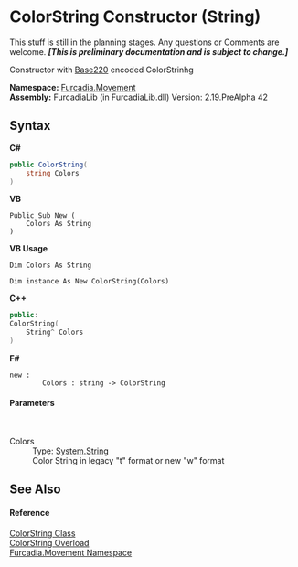 # ColorString Constructor (String)
This stuff is still in the planning stages. Any questions or Comments are welcome. _**\[This is preliminary documentation and is subject to change.\]**_

Constructor with <a href="T_Furcadia_Text_Base220">Base220</a> encoded ColorStrinhg

**Namespace:**&nbsp;<a href="N_Furcadia_Movement">Furcadia.Movement</a><br />**Assembly:**&nbsp;FurcadiaLib (in FurcadiaLib.dll) Version: 2.19.PreAlpha 42

## Syntax

**C#**<br />
``` C#
public ColorString(
	string Colors
)
```

**VB**<br />
``` VB
Public Sub New ( 
	Colors As String
)
```

**VB Usage**<br />
``` VB Usage
Dim Colors As String

Dim instance As New ColorString(Colors)
```

**C++**<br />
``` C++
public:
ColorString(
	String^ Colors
)
```

**F#**<br />
``` F#
new : 
        Colors : string -> ColorString
```


#### Parameters
&nbsp;<dl><dt>Colors</dt><dd>Type: <a href="http://msdn2.microsoft.com/en-us/library/s1wwdcbf" target="_blank">System.String</a><br />Color String in legacy "t" format or new "w" format</dd></dl>

## See Also


#### Reference
<a href="T_Furcadia_Movement_ColorString">ColorString Class</a><br /><a href="Overload_Furcadia_Movement_ColorString__ctor">ColorString Overload</a><br /><a href="N_Furcadia_Movement">Furcadia.Movement Namespace</a><br />
